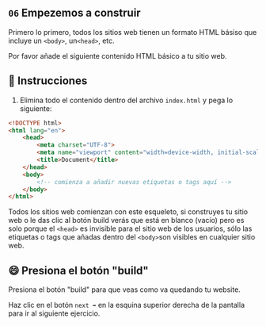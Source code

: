## `06` Empezemos a construir

Primero lo primero, todos los sitios web tienen un formato HTML básiso que incluye un `<body>`, un`<head>`, etc.

Por favor añade el siguiente contenido HTML básico a tu sitio web.
 

## 📝 Instrucciones

1. Elimina todo el contenido dentro del archivo `index.html` y pega lo siguiente:

```html
<!DOCTYPE html>
<html lang="en">
    <head>
        <meta charset="UTF-8">
        <meta name="viewport" content="width=device-width, initial-scale=1.0">
        <title>Document</title>
    </head>
    <body>
        <!-- comienza a añadir nuevas etiquetas o tags aquí -->
    </body>
</html>
```

Todos los sitios web comienzan con este esqueleto, si construyes tu sitio web o le das clic al botón build verás que está en blanco (vacío) pero es solo porque el `<head>` es invisible para el sitio web de los usuarios, sólo las etiquetas o tags que añadas dentro del `<body>`son visibles en cualquier sitio web.

## 😄 Presiona el botón "build"

Presiona el botón "build" para que veas como va quedando tu website.

Haz clic en el botón `next ➡` en la esquina superior derecha de la pantalla para ir al siguiente ejercicio. 
